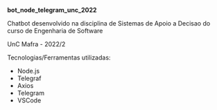 **bot_node_telegram_unc_2022**

Chatbot desenvolvido na disciplina de Sistemas de Apoio a Decisao do curso de Engenharia de Software

UnC Mafra - 2022/2

Tecnologias/Ferramentas utilizadas:
* Node.js
* Telegraf
* Axios
* Telegram
* VSCode